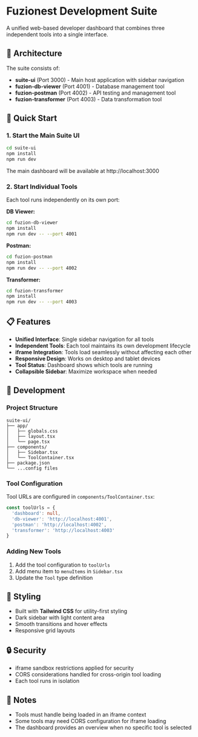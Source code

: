 # Fuzionest Development Suite

A unified web-based developer dashboard that combines three independent tools into a single interface.

## 🧩 Architecture

The suite consists of:
- **suite-ui** (Port 3000) - Main host application with sidebar navigation
- **fuzion-db-viewer** (Port 4001) - Database management tool
- **fuzion-postman** (Port 4002) - API testing and management tool  
- **fuzion-transformer** (Port 4003) - Data transformation tool

## 🚀 Quick Start

### 1. Start the Main Suite UI

```bash
cd suite-ui
npm install
npm run dev
```

The main dashboard will be available at http://localhost:3000

### 2. Start Individual Tools

Each tool runs independently on its own port:

**DB Viewer:**
```bash
cd fuzion-db-viewer
npm install
npm run dev -- --port 4001
```

**Postman:**
```bash
cd fuzion-postman  
npm install
npm run dev -- --port 4002
```

**Transformer:**
```bash
cd fuzion-transformer
npm install  
npm run dev -- --port 4003
```

## 📋 Features

- **Unified Interface**: Single sidebar navigation for all tools
- **Independent Tools**: Each tool maintains its own development lifecycle
- **iframe Integration**: Tools load seamlessly without affecting each other
- **Responsive Design**: Works on desktop and tablet devices
- **Tool Status**: Dashboard shows which tools are running
- **Collapsible Sidebar**: Maximize workspace when needed

## 🔧 Development

### Project Structure

```
suite-ui/
├── app/
│   ├── globals.css
│   ├── layout.tsx
│   └── page.tsx
├── components/
│   ├── Sidebar.tsx
│   └── ToolContainer.tsx
├── package.json
└── ...config files
```

### Tool Configuration

Tool URLs are configured in `components/ToolContainer.tsx`:

```typescript
const toolUrls = {
  'dashboard': null,
  'db-viewer': 'http://localhost:4001',
  'postman': 'http://localhost:4002', 
  'transformer': 'http://localhost:4003'
}
```

### Adding New Tools

1. Add the tool configuration to `toolUrls`
2. Add menu item to `menuItems` in `Sidebar.tsx`
3. Update the `Tool` type definition

## 🎨 Styling

- Built with **Tailwind CSS** for utility-first styling
- Dark sidebar with light content area
- Smooth transitions and hover effects
- Responsive grid layouts

## 🔒 Security

- iframe sandbox restrictions applied for security
- CORS considerations handled for cross-origin tool loading
- Each tool runs in isolation

## 📝 Notes

- Tools must handle being loaded in an iframe context
- Some tools may need CORS configuration for iframe loading
- The dashboard provides an overview when no specific tool is selected